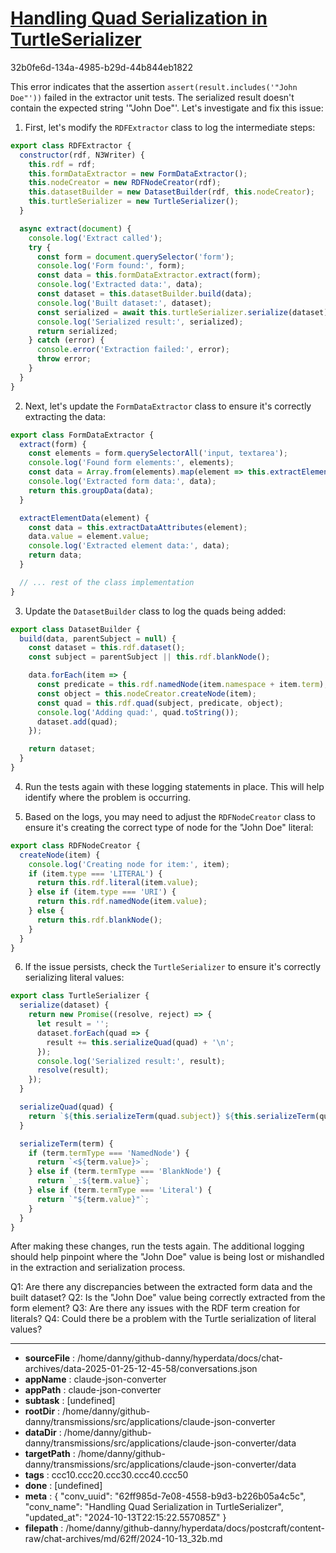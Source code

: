 # [Handling Quad Serialization in TurtleSerializer](https://claude.ai/chat/62ff985d-7e08-4558-b9d3-b226b05a4c5c)

32b0fe6d-134a-4985-b29d-44b844eb1822

 This error indicates that the assertion `assert(result.includes('"John Doe"'))` failed in the extractor unit tests. The serialized result doesn't contain the expected string '"John Doe"'. Let's investigate and fix this issue:

1. First, let's modify the `RDFExtractor` class to log the intermediate steps:

```javascript
export class RDFExtractor {
  constructor(rdf, N3Writer) {
    this.rdf = rdf;
    this.formDataExtractor = new FormDataExtractor();
    this.nodeCreator = new RDFNodeCreator(rdf);
    this.datasetBuilder = new DatasetBuilder(rdf, this.nodeCreator);
    this.turtleSerializer = new TurtleSerializer();
  }

  async extract(document) {
    console.log('Extract called');
    try {
      const form = document.querySelector('form');
      console.log('Form found:', form);
      const data = this.formDataExtractor.extract(form);
      console.log('Extracted data:', data);
      const dataset = this.datasetBuilder.build(data);
      console.log('Built dataset:', dataset);
      const serialized = await this.turtleSerializer.serialize(dataset);
      console.log('Serialized result:', serialized);
      return serialized;
    } catch (error) {
      console.error('Extraction failed:', error);
      throw error;
    }
  }
}
```

2. Next, let's update the `FormDataExtractor` class to ensure it's correctly extracting the data:

```javascript
export class FormDataExtractor {
  extract(form) {
    const elements = form.querySelectorAll('input, textarea');
    console.log('Found form elements:', elements);
    const data = Array.from(elements).map(element => this.extractElementData(element));
    console.log('Extracted form data:', data);
    return this.groupData(data);
  }

  extractElementData(element) {
    const data = this.extractDataAttributes(element);
    data.value = element.value;
    console.log('Extracted element data:', data);
    return data;
  }

  // ... rest of the class implementation
}
```

3. Update the `DatasetBuilder` class to log the quads being added:

```javascript
export class DatasetBuilder {
  build(data, parentSubject = null) {
    const dataset = this.rdf.dataset();
    const subject = parentSubject || this.rdf.blankNode();

    data.forEach(item => {
      const predicate = this.rdf.namedNode(item.namespace + item.term);
      const object = this.nodeCreator.createNode(item);
      const quad = this.rdf.quad(subject, predicate, object);
      console.log('Adding quad:', quad.toString());
      dataset.add(quad);
    });

    return dataset;
  }
}
```

4. Run the tests again with these logging statements in place. This will help identify where the problem is occurring.

5. Based on the logs, you may need to adjust the `RDFNodeCreator` class to ensure it's creating the correct type of node for the "John Doe" literal:

```javascript
export class RDFNodeCreator {
  createNode(item) {
    console.log('Creating node for item:', item);
    if (item.type === 'LITERAL') {
      return this.rdf.literal(item.value);
    } else if (item.type === 'URI') {
      return this.rdf.namedNode(item.value);
    } else {
      return this.rdf.blankNode();
    }
  }
}
```

6. If the issue persists, check the `TurtleSerializer` to ensure it's correctly serializing literal values:

```javascript
export class TurtleSerializer {
  serialize(dataset) {
    return new Promise((resolve, reject) => {
      let result = '';
      dataset.forEach(quad => {
        result += this.serializeQuad(quad) + '\n';
      });
      console.log('Serialized result:', result);
      resolve(result);
    });
  }

  serializeQuad(quad) {
    return `${this.serializeTerm(quad.subject)} ${this.serializeTerm(quad.predicate)} ${this.serializeTerm(quad.object)} .`;
  }

  serializeTerm(term) {
    if (term.termType === 'NamedNode') {
      return `<${term.value}>`;
    } else if (term.termType === 'BlankNode') {
      return `_:${term.value}`;
    } else if (term.termType === 'Literal') {
      return `"${term.value}"`;
    }
  }
}
```

After making these changes, run the tests again. The additional logging should help pinpoint where the "John Doe" value is being lost or mishandled in the extraction and serialization process.

Q1: Are there any discrepancies between the extracted form data and the built dataset?
Q2: Is the "John Doe" value being correctly extracted from the form element?
Q3: Are there any issues with the RDF term creation for literals?
Q4: Could there be a problem with the Turtle serialization of literal values?

---

* **sourceFile** : /home/danny/github-danny/hyperdata/docs/chat-archives/data-2025-01-25-12-45-58/conversations.json
* **appName** : claude-json-converter
* **appPath** : claude-json-converter
* **subtask** : [undefined]
* **rootDir** : /home/danny/github-danny/transmissions/src/applications/claude-json-converter
* **dataDir** : /home/danny/github-danny/transmissions/src/applications/claude-json-converter/data
* **targetPath** : /home/danny/github-danny/transmissions/src/applications/claude-json-converter/data
* **tags** : ccc10.ccc20.ccc30.ccc40.ccc50
* **done** : [undefined]
* **meta** : {
  "conv_uuid": "62ff985d-7e08-4558-b9d3-b226b05a4c5c",
  "conv_name": "Handling Quad Serialization in TurtleSerializer",
  "updated_at": "2024-10-13T22:15:22.557085Z"
}
* **filepath** : /home/danny/github-danny/hyperdata/docs/postcraft/content-raw/chat-archives/md/62ff/2024-10-13_32b.md